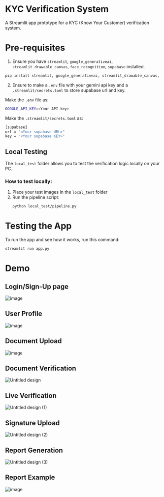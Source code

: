 # KYC Verification System

A Streamlit app prototype for a KYC (Know Your Customer) verification system.

# Pre-requisites
   
1. Ensure you have `streamlit`, `google_generativeai`, `streamlit_drawable_canvas`, `face_recognition`, `supabase` installed.
```bash
pip install streamlit, google_generativeai, streamlit_drawable_canvas, face_recognition, supabase
```
2.  Ensure to make a `.env` file with your gemini api key and a `.streamlit/secrets.toml` to store supabase url and key.

Make the `.env` file as:
```bash
GOOGLE_API_KEY=<Your API key>
```
Make the `.streamlit/secrets.toml` as:
```bash
[supabase]
url = "<Your supabase URL>"
key = "<Your supabase KEY>"
```

## Local Testing

The `local_test` folder allows you to test the verification logic locally on your PC.

### How to test locally:
1. Place your test images in the `local_test` folder
2. Run the pipeline script:
   ```bash
   python local_test/pipeline.py

# Testing the App
To run the app and see how it works, run this command:
```bash
streamlit run app.py
```

# Demo

## Login/Sign-Up page
![image](https://github.com/user-attachments/assets/e2775e0a-a390-4b21-a733-5c8d6a1aaed2)

## User Profile
![image](https://github.com/user-attachments/assets/cb2ae2e5-8098-4929-867b-fd51656fcf58)

## Document Upload
![image](https://github.com/user-attachments/assets/aca08bcb-0fb6-4684-81d0-0399985e7e6b)

## Document Verification
![Untitled design](https://github.com/user-attachments/assets/c3a6a70b-21c9-4b3b-87b5-e3dfd9b3eaf0)

## Live Verification
![Untitled design (1)](https://github.com/user-attachments/assets/bc13ad6b-1cf8-408b-95ca-46ba0d75ec6f)

## Signature Upload
![Untitled design (2)](https://github.com/user-attachments/assets/0db8e735-fcd9-47e0-9d5f-fc709b92ccaa)

## Report Generation
![Untitled design (3)](https://github.com/user-attachments/assets/ccbb5845-f964-476f-a004-0fc23f0b4ce8)

## Report Example
![image](https://github.com/user-attachments/assets/e7323fbd-fd3f-4663-8216-842f65b078af)



